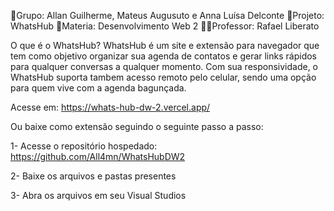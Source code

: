 👥Grupo: Allan Guilherme, Mateus Augusuto e Anna Luísa Delconte
🚀Projeto: WhatsHub
📖Materia: Desenvolvimento Web 2
👨‍🏫Professor: Rafael Liberato

O que é o WhatsHub?
WhatsHub é um site e extensão para navegador que tem como objetivo organizar sua agenda de contatos e gerar links rápidos para qualquer conversas a qualquer momento. Com sua responsividade, o WhatsHub suporta tambem acesso remoto pelo celular, sendo uma opção para quem vive com a agenda bagunçada.

Acesse em: https://whats-hub-dw-2.vercel.app/

Ou baixe como extensão seguindo o seguinte passo a passo:

1- Acesse o repositório hospedado: https://github.com/All4mn/WhatsHubDW2

2- Baixe os arquivos e pastas presentes

3- Abra os arquivos em seu Visual Studios